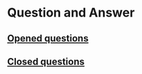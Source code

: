 Question and Answer
===============================================================================

## [Opened questions](https://github.com/siminsungho/question_and_answer/issues)
## [Closed questions](https://github.com/siminsungho/question_and_answer/issues?q=is%3Aissue+is%3Aclosed)


